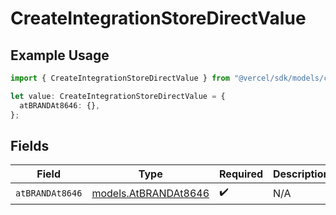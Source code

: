 # CreateIntegrationStoreDirectValue

## Example Usage

```typescript
import { CreateIntegrationStoreDirectValue } from "@vercel/sdk/models/createintegrationstoredirectop.js";

let value: CreateIntegrationStoreDirectValue = {
  atBRANDAt8646: {},
};
```

## Fields

| Field                                              | Type                                               | Required                                           | Description                                        |
| -------------------------------------------------- | -------------------------------------------------- | -------------------------------------------------- | -------------------------------------------------- |
| `atBRANDAt8646`                                    | [models.AtBRANDAt8646](../models/atbrandat8646.md) | :heavy_check_mark:                                 | N/A                                                |